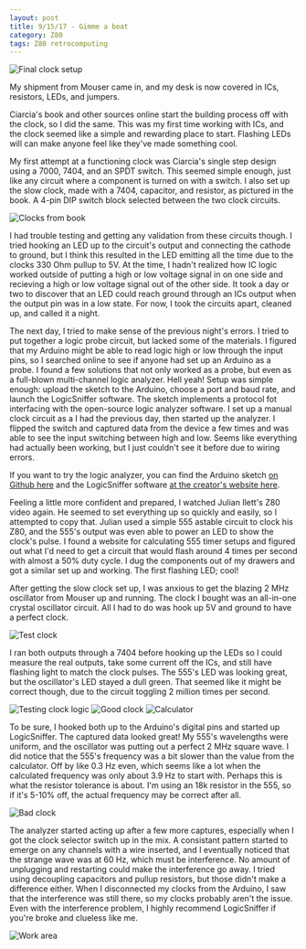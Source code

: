 ```yaml
---
layout: post
title: 9/15/17 - Gimme a beat
category: Z80
tags: Z80 retrocomputing
---
```


![Final clock setup](/images/posts/2017-09-15/full_clock_from_side.jpg)

My shipment from Mouser came in, and my desk is now covered in ICs,
resistors, LEDs, and jumpers.

Ciarcia's book and other sources online start the building process off
with the clock, so I did the same. This was my first time working with
ICs, and the clock seemed like a simple and rewarding place to
start. Flashing LEDs will can make anyone feel like they've made
something cool.

<!--break-->

My first attempt at a functioning clock was Ciarcia's single step
design using a 7000, 7404, and an SPDT switch. This seemed simple
enough, just like any circuit where a component is turned on with a
switch. I also set up the slow clock, made with a 7404, capacitor, and
resistor, as pictured in the book. A 4-pin DIP switch block selected
between the two clock circuits.

![Clocks from book](/images/posts/2017-09-15/book_clock.png)

I had trouble testing and getting any validation from these circuits
though. I tried hooking an LED up to the circuit's output and
connecting the cathode to ground, but I think this resulted in the LED
emitting all the time due to the clocks 330 Ohm pullup to 5V. At the
time, I hadn't realized how IC logic worked outside of putting a high
or low voltage signal in on one side and recieving a high or low voltage
signal out of the other side. It took a day or two to discover that an LED
could reach ground through an ICs output when the output pin was in a
low state. For now, I took the circuits apart, cleaned up, and called
it a night.

The next day, I tried to make sense of the previous night's errors. I
tried to put together a logic probe circuit, but lacked some of the
materials. I figured that my Arduino might be able to read logic high
or low through the input pins, so I searched online to see if anyone
had set up an Arduino as a probe. I found a few solutions that not
only worked as a probe, but even as a full-blown multi-channel logic
analyzer. Hell yeah! Setup was simple enough: upload the sketch to the
Arduino, choose a port and baud rate, and launch the LogicSniffer
software. The sketch implements a protocol fot interfacing with the
open-source logic analyzer software. I set up a manual clock circuit
as a I had the previous day, then started up the analyzer. I flipped
the switch and captured data from the device a few times and was able
to see the input switching between high and low. Seems like everything
had actually been working, but I just couldn't see it before due to wiring
errors.

If you want to try the logic analyzer, you can find the Arduino sketch
[on Github here](https://github.com/gillham/logic_analyzer) and the
LogicSniffer software [at the creator's website
here](https://www.lxtreme.nl/ols/).


Feeling a little more confident and prepared, I watched Julian Ilett's
Z80 video again. He seemed to set everything up so quickly and easily,
so I attempted to copy that. Julian used a simple 555 astable circuit
to clock his Z80, and the 555's output was even able to power an LED
to show the clock's pulse. I found a website for calculating 555 timer
setups and figured out what I'd need to get a circuit that would flash
around 4 times per second with almost a 50% duty cycle. I dug the
components out of my drawers and got a similar set up and working. The
first flashing LED; cool!

After getting the slow clock set up, I was
anxious to get the blazing 2 MHz oscillator from Mouser up and
running. The clock I bought was an all-in-one crystal oscillator
circuit. All I had to do was hook up 5V and ground to have a perfect
clock.

![Test clock](/images/posts/2017-09-15/full_clock.jpg)

I ran both outputs through a 7404 before hooking up the LEDs so I
could measure the real outputs, take some current off the ICs, and
still have flashing light to match the clock pulses. The 555's LED was
looking great, but the oscillator's LED stayed a dull green. That
seemed like it might be correct though, due to the circuit toggling 2
million times per second.

![Testing clock logic](/images/posts/2017-09-15/testing_clock.jpg)
![Good clock](/images/posts/2017-09-15/screen_good_clock.png)
![Calculator](/images/posts/2017-09-15/screen_555_calc.png)

To be sure, I hooked both up to the Arduino's digital pins and started
up LogicSniffer. The captured data looked great! My 555's wavelengths
were uniform, and the oscillator was putting out a perfect 2 MHz
square wave. I did notice that the 555's frequency was a bit slower
than the value from the calculator. Off by like 0.3 Hz even, which
seems like a lot when the calculated frequency was only about 3.9 Hz
to start with. Perhaps this is what the resistor tolerance is
about. I'm using an 18k resistor in the 555, so if it's 5-10% off, the
actual frequency may be correct after all.

![Bad clock](/images/posts/2017-09-15/screen_bad_clock.png)

The analyzer started acting up after a few more captures, especially
when I got the clock selector switch up in the mix. A consistant
pattern started to emerge on any channels with a wire inserted, and I
eventually noticed that the strange wave was at 60 Hz, which must be
interference. No amount of unplugging and restarting could make the
interference go away. I tried using decoupling capacitors and pullup
resistors, but those didn't make a difference either. When I
disconnected my clocks from the Arduino, I saw that the interference
was still there, so my clocks probably aren't the issue. Even with the
interference problem, I highly recommend LogicSniffer if you're broke
and clueless like me.

![Work area](/images/posts/2017-09-15/work_area.jpg)
